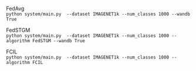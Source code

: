 FedAvg\
``
python system/main.py  --dataset IMAGENET1k --num_classes 1000 --wandb True
``

FedSTGM\
``
python system/main.py  --dataset IMAGENET1k --num_classes 1000 --algorithm FedSTGM --wandb True
``

FCIL\
``
python system/main.py  --dataset IMAGENET1k --num_classes 1000 --algorithm FCIL
``
